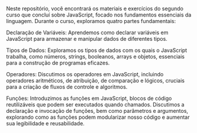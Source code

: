 Neste repositório, você encontrará os materiais e exercícios do segundo curso que concluí sobre JavaScript, focado nos fundamentos essenciais da linguagem. Durante o curso, exploramos quatro partes fundamentais:

Declaração de Variáveis: Aprendemos como declarar variáveis em JavaScript para armazenar e manipular dados de diferentes tipos.

Tipos de Dados: Exploramos os tipos de dados com os quais o JavaScript trabalha, como números, strings, booleanos, arrays e objetos, essenciais para a construção de programas eficazes.

Operadores: Discutimos os operadores em JavaScript, incluindo operadores aritméticos, de atribuição, de comparação e lógicos, cruciais para a criação de fluxos de controle e algoritmos.

Funções: Introduzimos as funções em JavaScript, blocos de código reutilizáveis que podem ser executados quando chamados. Discutimos a declaração e invocação de funções, bem como parâmetros e argumentos, explorando como as funções podem modularizar nosso código e aumentar sua legibilidade e reusabilidade.

